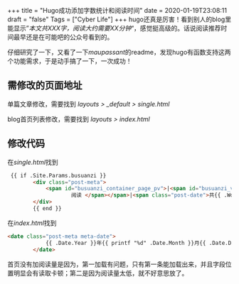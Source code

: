+++
title = "Hugo成功添加字数统计和阅读时间"
date = 2020-01-19T23:08:11
draft = "false"
Tags = ["Cyber Life"]
+++
hugo还真是厉害！看到别人的blog里能显示”*本文共XXX字，阅读大约需要XX分钟*“，感觉挺高级的。话说阅读推荐时间最早还是在可能吧的公众号看到的。

仔细研究了一下，又看了一下*maupassant*的readme，发现hugo有函数支持这两个功能需求，于是动手搞了一下，一次成功！

## 需修改的页面地址
单篇文章修改，需要找到 *layouts > _default > single.html*

blog首页列表修改，需要找到 *layouts > index.html*

## 修改代码
在*single.html*找到

```html
 {{ if .Site.Params.busuanzi }}
        <div class="post-meta">
            <span id="busuanzi_container_page_pv">|<span id="busuanzi_value_page_pv"></span><span>
                    阅读 </span></span>|<span class="post-date">共{{ .WordCount }}字</span>，阅读约<span class="more-meta"> {{ .ReadingTime }} 分钟</span>
        </div>
        {{ end }}
```

在*index.html*找到
```html
<date class="post-meta meta-date">
            {{ .Date.Year }}年{{ printf "%d" .Date.Month }}月{{ .Date.Day }}日|<span class="post-date">共{{ .WordCount }}字</span>，阅读约<span class="more-meta"> {{ .ReadingTime }} 分钟</span>
        </date>
```
首页没有加阅读量是因为，第一加载有问题，只有第一条能加载出来，并且字段位置明显会有读取卡顿；第二是因为阅读量太低，就不好意思放了。